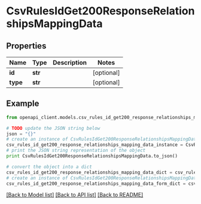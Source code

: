 # CsvRulesIdGet200ResponseRelationshipsMappingData


## Properties
Name | Type | Description | Notes
------------ | ------------- | ------------- | -------------
**id** | **str** |  | [optional] 
**type** | **str** |  | [optional] 

## Example

```python
from openapi_client.models.csv_rules_id_get200_response_relationships_mapping_data import CsvRulesIdGet200ResponseRelationshipsMappingData

# TODO update the JSON string below
json = "{}"
# create an instance of CsvRulesIdGet200ResponseRelationshipsMappingData from a JSON string
csv_rules_id_get200_response_relationships_mapping_data_instance = CsvRulesIdGet200ResponseRelationshipsMappingData.from_json(json)
# print the JSON string representation of the object
print CsvRulesIdGet200ResponseRelationshipsMappingData.to_json()

# convert the object into a dict
csv_rules_id_get200_response_relationships_mapping_data_dict = csv_rules_id_get200_response_relationships_mapping_data_instance.to_dict()
# create an instance of CsvRulesIdGet200ResponseRelationshipsMappingData from a dict
csv_rules_id_get200_response_relationships_mapping_data_form_dict = csv_rules_id_get200_response_relationships_mapping_data.from_dict(csv_rules_id_get200_response_relationships_mapping_data_dict)
```
[[Back to Model list]](../README.md#documentation-for-models) [[Back to API list]](../README.md#documentation-for-api-endpoints) [[Back to README]](../README.md)


